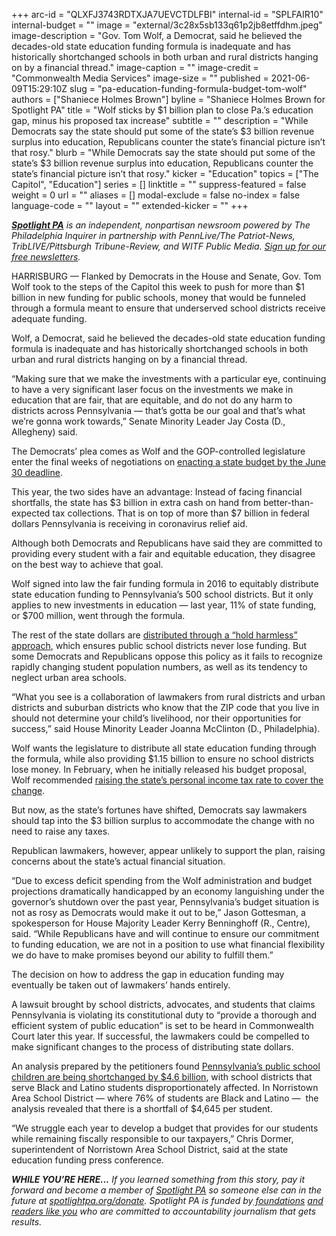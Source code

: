 +++
arc-id = "QLXFJ3743RDTXJA7UEVCTDLFBI"
internal-id = "SPLFAIR10"
internal-budget = ""
image = "external/3c28x5sb133q61p2jb8etffdhm.jpeg"
image-description = "Gov. Tom Wolf, a Democrat, said he believed the decades-old state education funding formula is inadequate and has historically shortchanged schools in both urban and rural districts hanging on by a financial thread."
image-caption = ""
image-credit = "Commonwealth Media Services"
image-size = ""
published = 2021-06-09T15:29:10Z
slug = "pa-education-funding-formula-budget-tom-wolf"
authors = ["Shaniece Holmes Brown"]
byline = "Shaniece Holmes Brown for Spotlight PA"
title = "Wolf sticks by $1 billion plan to close Pa.’s education gap, minus his proposed tax increase"
subtitle = ""
description = "While Democrats say the state should put some of the state’s $3 billion revenue surplus into education, Republicans counter the state’s financial picture isn’t that rosy."
blurb = "While Democrats say the state should put some of the state’s $3 billion revenue surplus into education, Republicans counter the state’s financial picture isn’t that rosy."
kicker = "Education"
topics = ["The Capitol", "Education"]
series = []
linktitle = ""
suppress-featured = false
weight = 0
url = ""
aliases = []
modal-exclude = false
no-index = false
language-code = ""
layout = ""
extended-kicker = ""
+++

<a href="https://www.spotlightpa.org/"><i><b>Spotlight PA</b></i></a><i>&nbsp;is an independent, nonpartisan newsroom powered by The Philadelphia Inquirer in partnership with PennLive/The Patriot-News, TribLIVE/Pittsburgh Tribune-Review, and WITF Public Media.&nbsp;</i><a href="https://www.spotlightpa.org/newsletters"><i>Sign up for our free newsletters</i></a><i>.</i>

HARRISBURG — Flanked by Democrats in the House and Senate, Gov. Tom Wolf took to the steps of the Capitol this week to push for more than $1 billion in new funding for public schools, money that would be funneled through a formula meant to ensure that underserved school districts receive adequate funding.

Wolf, a Democrat, said he believed the decades-old state education funding formula is inadequate and has historically shortchanged schools in both urban and rural districts hanging on by a financial thread.

“Making sure that we make the investments with a particular eye, continuing to have a very significant laser focus on the investments we make in education that are fair, that are equitable, and do not do any harm to districts across Pennsylvania — that’s gotta be our goal and that’s what we’re gonna work towards,” Senate Minority Leader Jay Costa (D., Allegheny) said.

<script src="https://www.spotlightpa.org/embed.js" async></script><div data-spl-embed-version="1" data-spl-src="https://www.spotlightpa.org/embeds/newsletter/"></div>

The Democrats’ plea comes as Wolf and the GOP-controlled legislature enter the final weeks of negotiations on <a href="https://www.spotlightpa.org/news/2021/06/pa-2021-budget-poor-peoples-campaign-stimulus-dollars/">enacting a state budget by the June 30 deadline</a>.

This year, the two sides have an advantage: Instead of facing financial shortfalls, the state has $3 billion in extra cash on hand from better-than-expected tax collections. That is on top of more than $7 billion in federal dollars Pennsylvania is receiving in coronavirus relief aid.

Although both Democrats and Republicans have said they are committed to providing every student with a fair and equitable education, they disagree on the best way to achieve that goal.

Wolf signed into law the fair funding formula in 2016 to equitably distribute state education funding to Pennsylvania’s 500 school districts. But it only applies to new investments in education — last year, 11% of state funding, or $700 million, went through the formula.

The rest of the state dollars are <a href="https://www.spotlightpa.org/news/2021/02/pennsylvania-education-tom-wolf-budget-funding-formula-hold-harmless/">distributed through a “hold harmless” approach</a>, which ensures public school districts never lose funding. But some Democrats and Republicans oppose this policy as it fails to recognize rapidly changing student population numbers, as well as its tendency to neglect urban area schools.

“What you see is a collaboration of lawmakers from rural districts and urban districts and suburban districts who know that the ZIP code that you live in should not determine your child’s livelihood, nor their opportunities for success,” said House Minority Leader Joanna McClinton (D., Philadelphia).

Wolf wants the legislature to distribute all state education funding through the formula, while also providing $1.15 billion to ensure no school districts lose money. In February, when he initially released his budget proposal, Wolf recommended <a href="https://www.spotlightpa.org/news/2021/02/tom-wolf-pennsylvania-budget-tax-increase-school-funding-republican-reaction/">raising the state’s personal income tax rate to cover the change</a>.

But now, as the state’s fortunes have shifted, Democrats say lawmakers should tap into the $3 billion surplus to accommodate the change with no need to raise any taxes.

Republican lawmakers, however, appear unlikely to support the plan, raising concerns about the state’s actual financial situation.

“Due to excess deficit spending from the Wolf administration and budget projections dramatically handicapped by an economy languishing under the governor’s shutdown over the past year, Pennsylvania’s budget situation is not as rosy as Democrats would make it out to be,” Jason Gottesman, a spokesperson for House Majority Leader Kerry Benninghoff (R., Centre), said. “While Republicans have and will continue to ensure our commitment to funding education, we are not in a position to use what financial flexibility we do have to make promises beyond our ability to fulfill them.”

The decision on how to address the gap in education funding may eventually be taken out of lawmakers’ hands entirely.

<script src="https://www.spotlightpa.org/embed.js" async></script><div data-spl-embed-version="1" data-spl-src="https://www.spotlightpa.org/embeds/donate/?teaser_text=If%20you%20learned%20something%20from%20this%20report%2C%20pay%20it%20forward%20and%20become%20a%20member%20of%20Spotlight%20PA%20so%20someone%20else%20can%20in%20the%20future."></div>


A lawsuit brought by school districts, advocates, and students that claims Pennsylvania is violating its constitutional duty to “provide a thorough and efficient system of public education” is set to be heard in Commonwealth Court later this year. If successful, the lawmakers could be compelled to make significant changes to the process of distributing state dollars.

An analysis prepared by the petitioners found <a href="https://www.spotlightpa.org/news/2020/10/pa-public-school-funding-analysis-philadelphia-reading-lancaster/">Pennsylvania’s public school children are being shortchanged by $4.6 billion</a>, with school districts that serve Black and Latino students disproportionately affected. In Norristown Area School District — where 76% of students are Black and Latino —&nbsp; the analysis revealed that there is a shortfall of $4,645 per student.

“We struggle each year to develop a budget that provides for our students while remaining fiscally responsible to our taxpayers,” Chris Dormer, superintendent of Norristown Area School District, said at the state education funding press conference.

<i><b>WHILE YOU’RE HERE...</b></i><i> If you learned something from this story, pay it forward and become a member of </i><a href="https://www.spotlightpa.org/"><i>Spotlight PA</i></a><i> so someone else can in the future at </i><a href="http://spotlightpa.org/donate"><i>spotlightpa.org/donate</i></a><i>. Spotlight PA is funded by</i><a href="https://www.spotlightpa.org/support"><i> foundations</i></a><i> </i><a href="https://www.spotlightpa.org/support"><i>and readers like you</i></a><i> who are committed to accountability journalism that gets results.</i>
